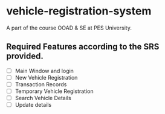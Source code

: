 # vehicle-registration-system
A part of the course OOAD &amp; SE at PES University. 

## Required Features according to the SRS provided.
- [ ] Main Window and login
- [ ] New Vehicle Registration
- [ ] Transaction Records
- [ ] Temporary Vehicle Registration
- [ ] Search Vehicle Details
- [ ] Update details